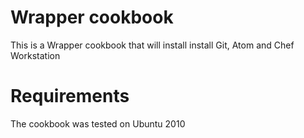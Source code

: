 # Wrapper cookbook

This is a Wrapper cookbook that will install install Git, Atom and Chef Workstation

Requirements
============
The cookbook was tested on Ubuntu 2010